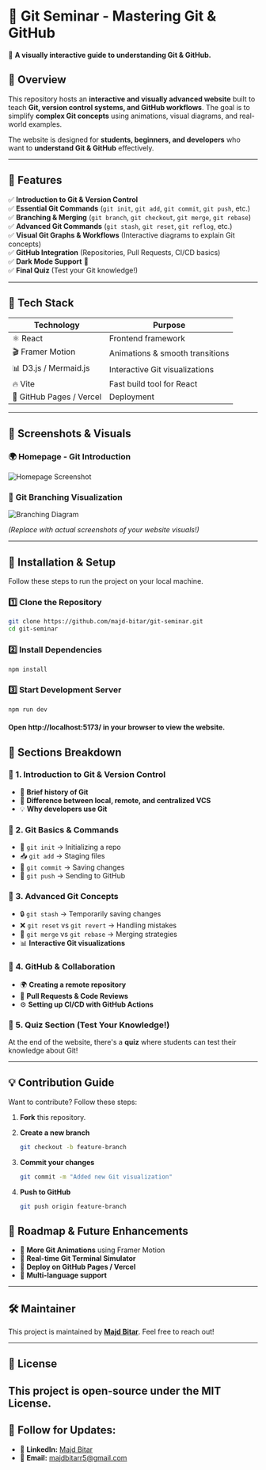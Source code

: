 # 🚀 Git Seminar - Mastering Git & GitHub
📖 **A visually interactive guide to understanding Git & GitHub.**  



## 📌 Overview  
This repository hosts an **interactive and visually advanced website** built to teach **Git, version control systems, and GitHub workflows**. The goal is to simplify **complex Git concepts** using animations, visual diagrams, and real-world examples.

The website is designed for **students, beginners, and developers** who want to **understand Git & GitHub** effectively.

---

## 🌟 Features
✅ **Introduction to Git & Version Control**  
✅ **Essential Git Commands** (`git init`, `git add`, `git commit`, `git push`, etc.)  
✅ **Branching & Merging** (`git branch`, `git checkout`, `git merge`, `git rebase`)  
✅ **Advanced Git Commands** (`git stash`, `git reset`, `git reflog`, etc.)  
✅ **Visual Git Graphs & Workflows** (Interactive diagrams to explain Git concepts)  
✅ **GitHub Integration** (Repositories, Pull Requests, CI/CD basics)  
✅ **Dark Mode Support** 🌙  
✅ **Final Quiz** (Test your Git knowledge!)  

---

## 🎨 Tech Stack
| **Technology** | **Purpose** |
|--------------|------------|
| ⚛️ React | Frontend framework |
| 🎬 Framer Motion | Animations & smooth transitions |
| 📊 D3.js / Mermaid.js | Interactive Git visualizations |
| 🔥 Vite | Fast build tool for React |
| 🚀 GitHub Pages / Vercel | Deployment |

---

## 📸 Screenshots & Visuals
### 🌍 **Homepage - Git Introduction**
![Homepage Screenshot](https://user-images.githubusercontent.com/your-image-placeholder.png)  

### 🌱 **Git Branching Visualization**
![Branching Diagram](https://user-images.githubusercontent.com/your-image-placeholder.png)  

*(Replace with actual screenshots of your website visuals!)*

---

## 🚀 Installation & Setup
Follow these steps to run the project on your local machine.

### 1️⃣ Clone the Repository
```bash
git clone https://github.com/majd-bitar/git-seminar.git
cd git-seminar
```

### 2️⃣ Install Dependencies
```bash
npm install
```

### 3️⃣ Start Development Server
```bash
npm run dev
```
#### Open http://localhost:5173/ in your browser to view the website.




## 📖 Sections Breakdown

### 🔹 1. Introduction to Git & Version Control
- 📜 **Brief history of Git**
- 🔄 **Difference between local, remote, and centralized VCS**
- 💡 **Why developers use Git**

### 🔹 2. Git Basics & Commands
- 🏁 `git init` → Initializing a repo
- 📥 `git add` → Staging files
- 📌 `git commit` → Saving changes
- 🚀 `git push` → Sending to GitHub

### 🔹 3. Advanced Git Concepts
- 🔒 `git stash` → Temporarily saving changes
- ❌ `git reset` vs `git revert` → Handling mistakes
- 🔀 `git merge` vs `git rebase` → Merging strategies
- 📊 **Interactive Git visualizations**

### 🔹 4. GitHub & Collaboration
- 🌍 **Creating a remote repository**
- 🔄 **Pull Requests & Code Reviews**
- ⚙️ **Setting up CI/CD with GitHub Actions**

### 🔹 5. Quiz Section (Test Your Knowledge!)
At the end of the website, there's a **quiz** where students can test their knowledge about Git!

---

## 💡 Contribution Guide
Want to contribute? Follow these steps:

1. **Fork** this repository.

2. **Create a new branch**  
   ```bash
   git checkout -b feature-branch
   ```
3. **Commit your changes**  
    ```bash
    git commit -m "Added new Git visualization"
    ```
4. **Push to GitHub**
    ```bash
    git push origin feature-branch
    ```


## 🎯 Roadmap & Future Enhancements
- 🔹 **More Git Animations** using Framer Motion  
- 🔹 **Real-time Git Terminal Simulator**  
- 🔹 **Deploy on GitHub Pages / Vercel**  
- 🔹 **Multi-language support**  

---

## 🛠 Maintainer
This project is maintained by **[Majd Bitar](https://github.com/majd-bitar)**. Feel free to reach out!

---

## 📜 License
This project is **open-source** under the **MIT License**.
---

## 🔗 Follow for Updates: 
- 📘 **LinkedIn:** [Majd Bitar](https://www.linkedin.com/in/majd-bitar-561217243)  
- 💌 **Email:** majdbitarr5@gmail.com  

